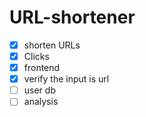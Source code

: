 # URL-shortener
- [x] shorten URLs
- [x] Clicks
- [x] frontend
- [x] verify the input is url
- [ ] user db
- [ ] analysis
